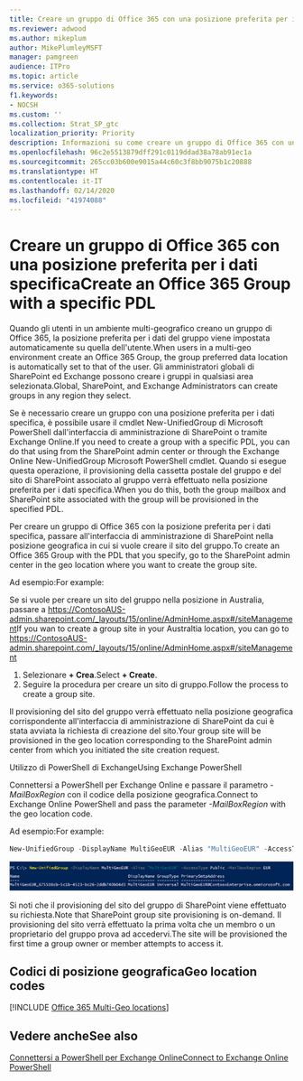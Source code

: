 ```yaml
---
title: Creare un gruppo di Office 365 con una posizione preferita per i dati specifica
ms.reviewer: adwood
ms.author: mikeplum
author: MikePlumleyMSFT
manager: pamgreen
audience: ITPro
ms.topic: article
ms.service: o365-solutions
f1.keywords:
- NOCSH
ms.custom: ''
ms.collection: Strat_SP_gtc
localization_priority: Priority
description: Informazioni su come creare un gruppo di Office 365 con una posizione preferita per i dati specifica in un ambiente multi-geografico.
ms.openlocfilehash: 96c2e5513879dff291c0119ddad38a78ab91ec1a
ms.sourcegitcommit: 265cc03b600e9015a44c60c3f8bb9075b1c20888
ms.translationtype: HT
ms.contentlocale: it-IT
ms.lasthandoff: 02/14/2020
ms.locfileid: "41974088"
---
```

# <a name="create-an-office-365-group-with-a-specific-pdl"></a><span data-ttu-id="93417-103">Creare un gruppo di Office 365 con una posizione preferita per i dati specifica</span><span class="sxs-lookup"><span data-stu-id="93417-103">Create an Office 365 Group with a specific PDL</span></span>

<span data-ttu-id="93417-104">Quando gli utenti in un ambiente multi-geografico creano un gruppo di Office 365, la posizione preferita per i dati del gruppo viene impostata automaticamente su quella dell'utente.</span><span class="sxs-lookup"><span data-stu-id="93417-104">When users in a multi-geo environment create an Office 365 Group, the group preferred data location is automatically set to that of the user.</span></span> <span data-ttu-id="93417-105">Gli amministratori globali di SharePoint ed Exchange possono creare i gruppi in qualsiasi area selezionata.</span><span class="sxs-lookup"><span data-stu-id="93417-105">Global, SharePoint, and Exchange Administrators can create groups in any region they select.</span></span> 

<span data-ttu-id="93417-106">Se è necessario creare un gruppo con una posizione preferita per i dati specifica, è possibile usare il cmdlet New-UnifiedGroup di Microsoft PowerShell dall'interfaccia di amministrazione di SharePoint o tramite Exchange Online.</span><span class="sxs-lookup"><span data-stu-id="93417-106">If you need to create a group with a specific PDL, you can do that using from the SharePoint admin center or through the Exchange Online New-UnifiedGroup Microsoft PowerShell cmdlet.</span></span> <span data-ttu-id="93417-107">Quando si esegue questa operazione, il provisioning della cassetta postale del gruppo e del sito di SharePoint associato al gruppo verrà effettuato nella posizione preferita per i dati specifica.</span><span class="sxs-lookup"><span data-stu-id="93417-107">When you do this, both the group mailbox and SharePoint site associated with the group will be provisioned in the specified PDL.</span></span>

<span data-ttu-id="93417-108">Per creare un gruppo di Office 365 con la posizione preferita per i dati specifica, passare all'interfaccia di amministrazione di SharePoint nella posizione geografica in cui si vuole creare il sito del gruppo.</span><span class="sxs-lookup"><span data-stu-id="93417-108">To create an Office 365 Group with the PDL that you specify, go to the SharePoint admin center in the geo location where you want to create the group site.</span></span>

<span data-ttu-id="93417-109">Ad esempio:</span><span class="sxs-lookup"><span data-stu-id="93417-109">For example:</span></span>

<span data-ttu-id="93417-110">Se si vuole per creare un sito del gruppo nella posizione in Australia, passare a https://ContosoAUS-admin.sharepoint.com/_layouts/15/online/AdminHome.aspx#/siteManagement</span><span class="sxs-lookup"><span data-stu-id="93417-110">If you wan to create a group site in your Australtia location, you can go to https://ContosoAUS-admin.sharepoint.com/_layouts/15/online/AdminHome.aspx#/siteManagement</span></span>

1. <span data-ttu-id="93417-111">Selezionare **+ Crea**.</span><span class="sxs-lookup"><span data-stu-id="93417-111">Select **+ Create**.</span></span>
2. <span data-ttu-id="93417-112">Seguire la procedura per creare un sito di gruppo.</span><span class="sxs-lookup"><span data-stu-id="93417-112">Follow the process to create a group site.</span></span>

<span data-ttu-id="93417-113">Il provisioning del sito del gruppo verrà effettuato nella posizione geografica corrispondente all'interfaccia di amministrazione di SharePoint da cui è stata avviata la richiesta di creazione del sito.</span><span class="sxs-lookup"><span data-stu-id="93417-113">Your group site will be provisioned in the geo location corresponding to the SharePoint admin center from which you initiated the site creation request.</span></span> 

<span data-ttu-id="93417-114">Utilizzo di PowerShell di Exchange</span><span class="sxs-lookup"><span data-stu-id="93417-114">Using Exchange PowerShell</span></span> 

<span data-ttu-id="93417-115">Connettersi a PowerShell per Exchange Online e passare il parametro *-MailBoxRegion* con il codice della posizione geografica.</span><span class="sxs-lookup"><span data-stu-id="93417-115">Connect to Exchange Online PowerShell and pass the parameter *-MailBoxRegion* with the geo location code.</span></span>

<span data-ttu-id="93417-116">Ad esempio:</span><span class="sxs-lookup"><span data-stu-id="93417-116">For example:</span></span> 

```PowerShell
New-UnifiedGroup -DisplayName MultiGeoEUR -Alias "MultiGeoEUR" -AccessType Public -MailboxRegion EUR 
```

![Screenshot del cmdlet New-UnifiedGroup di PowerShell con la sintassi](media/multi-geo-new-group-with-pdl-powershell.png)

<span data-ttu-id="93417-118">Si noti che il provisioning del sito del gruppo di SharePoint viene effettuato su richiesta.</span><span class="sxs-lookup"><span data-stu-id="93417-118">Note that SharePoint group site provisioning is on-demand.</span></span> <span data-ttu-id="93417-119">Il provisioning del sito verrà effettuato la prima volta che un membro o un proprietario del gruppo prova ad accedervi.</span><span class="sxs-lookup"><span data-stu-id="93417-119">The site will be provisioned the first time a group owner or member attempts to access it.</span></span>

## <a name="geo-location-codes"></a><span data-ttu-id="93417-120">Codici di posizione geografica</span><span class="sxs-lookup"><span data-stu-id="93417-120">Geo location codes</span></span>

[!INCLUDE [Office 365 Multi-Geo locations](includes/office-365-multi-geo-locations.md)]

## <a name="see-also"></a><span data-ttu-id="93417-121">Vedere anche</span><span class="sxs-lookup"><span data-stu-id="93417-121">See also</span></span>

[<span data-ttu-id="93417-122">Connettersi a PowerShell per Exchange Online</span><span class="sxs-lookup"><span data-stu-id="93417-122">Connect to Exchange Online PowerShell</span></span>](https://docs.microsoft.com/powershell/exchange/exchange-online/connect-to-exchange-online-powershell/connect-to-exchange-online-powershell)
